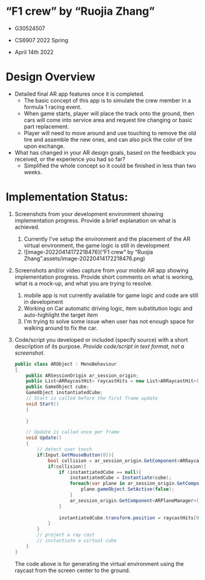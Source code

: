 # “F1 crew” by “Ruojia Zhang”

- G30524507

- CS6907 2022 Spring

- April 14th 2022

# Design Overview

- Detailed final AR app features once it is completed.
  - The basic concept of this app is to simulate the crew member in a formula 1 racing event. 
  - When game starts, player will place the track onto the ground, then cars will come into service area and request tire changing or basic part replacement.
  - Player will need to move around and use touching to remove the old tire and assemble the new ones, and can also pick the color of tire upon exchange.
- What has changed in your AR design goals, based on the feedback you received, or the experience you had so far? 
  - Simplified the whole concept so it could be finished in less than two weeks.

# **Implementation Status:**

1. Screenshots from your development environment showing implementation progress. Provide a brief explanation on what is achieved.

   1. Currently I've setup the environment and the placement of the AR virtual environment, the game logic is still in development
   2. ![image-20220414172218476](“F1 crew” by “Ruojia Zhang”.assets/image-20220414172218476.png)

2. Screenshots and/or video capture from your mobile AR app showing implementation progress. Provide short comments on what is working, what is a mock-up, and what you are trying to resolve. 

   1. mobile app is not currently available for game logic and code are still in development
   2. Working on Car automatic driving logic, item substitution logic and auto-highlight the target item
   3. I'm trying to solve some issue when user has not enough space for walking around to fix the car.

3. Code/script you developed or included (specify source) with a short description of its purpose. *Provide code/script in text format, not a screenshot.*

   ```c#
   public class ARObject : MonoBehaviour
   {
       public ARSessionOrigin ar_session_origin;
       public List<ARRaycastHit> raycastHits = new List<ARRaycastHit>();
       public GameObject cube;
       GameObject instantiatedCube;
       // Start is called before the first frame update
       void Start()
       {
           
       }
   
       // Update is called once per frame
       void Update()
       {
           // detect user touch
           if(Input.GetMouseButton(0)){
               bool collision = ar_session_origin.GetComponent<ARRaycastManager>().Raycast(Input.mousePosition, raycastHits, UnityEngine.XR.ARSubsystems.TrackableType.PlaneWithinPolygon);
               if(collision){
                   if (instantiatedCube == null){
                       instantiatedCube = Instantiate(cube);
                       foreach(var plane in ar_session_origin.GetComponent<ARPlaneManager>().trackables){
                           plane.gameObject.SetActive(false);
                       }
                       ar_session_origin.GetComponent<ARPlaneManager>().enabled = false;
                   }
                   
                   instantiatedCube.transform.position = raycastHits[0].pose.position;
               }
           }
           // project a ray cast
           // instantiate a virtual cube 
       }
   }
   ```

   The code above is for generating the virtual environment using the raycast from the screen center to the ground.

